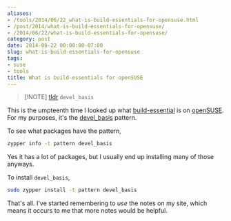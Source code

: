 ```yaml
---
aliases:
- /tools/2014/06/22_what-is-build-essentials-for-opensuse.html
- /post/2014/what-is-build-essentials-for-opensuse/
- /2014/06/22/what-is-build-essentials-for-opensuse/
category: post
date: 2014-06-22 00:00:00-07:00
slug: what-is-build-essentials-for-opensuse
tags:
- suse
- tools
title: What is build-essentials for openSUSE
---
```



 > 
 > \[!NOTE\] [tldr](../../../card/tldr.md)
 > `devel_basis`

<!--more-->

This is the umpteenth time I looked up what [build-essential](http://packages.ubuntu.com/trusty/build-essential) is on [openSUSE](http://opensuse.org).
For my purposes, it's the [devel_basis](http://software.opensuse.org/package/patterns-openSUSE-devel_basis) pattern.

To see what packages have the pattern,

````sh
zypper info -t pattern devel_basis
````

Yes it has a lot of packages, but I usually end up installing many of those anyways.

To install `devel_basis`,

````sh
sudo zypper install -t pattern devel_basis
````

That's all. I've started remembering to *use* the notes on my site, which  means it occurs to me that more notes would be helpful.
